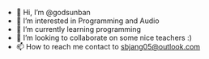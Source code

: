 - 👋 Hi, I’m @godsunban
- 👀 I’m interested in Programming and Audio
- 🌱 I’m currently learning programming
- 💞️ I’m looking to collaborate on some nice teachers :)
- 📫 How to reach me contact to sbjang05@outlook.com
